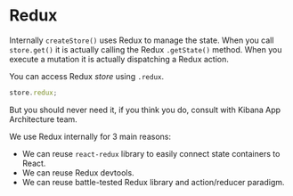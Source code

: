 # Redux

Internally `createStore()` uses Redux to manage the state. When you call `store.get()`
it is actually calling the Redux `.getState()` method. When you execute a mutation
it is actually dispatching a Redux action.

You can access Redux *store* using `.redux`.

```ts
store.redux;
```

But you should never need it, if you think you do, consult with Kibana App Architecture team.

We use Redux internally for 3 main reasons:

- We can reuse `react-redux` library to easily connect state containers to React.
- We can reuse Redux devtools.
- We can reuse battle-tested Redux library and action/reducer paradigm.
